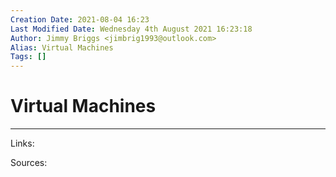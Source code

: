 ```yaml
---
Creation Date: 2021-08-04 16:23
Last Modified Date: Wednesday 4th August 2021 16:23:18
Author: Jimmy Briggs <jimbrig1993@outlook.com>
Alias: Virtual Machines
Tags: []
---
```


# Virtual Machines

***

Links: 

Sources:

